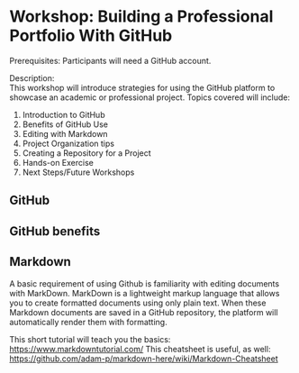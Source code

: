 # Workshop: Building a Professional Portfolio With GitHub
Prerequisites:
Participants will need a GitHub account.  

Description:  
This workshop will introduce strategies for using the GitHub platform to showcase an academic or professional project. Topics covered will include:

1. Introduction to GitHub
2. Benefits of GitHub Use
2. Editing with Markdown
3. Project Organization tips
4. Creating a Repository for a Project
4. Hands-on Exercise
5. Next Steps/Future Workshops

## GitHub

## GitHub benefits

## Markdown
A basic requirement of using Github is familiarity with editing documents with MarkDown.
MarkDown is a lightweight markup language that allows you to create formatted documents using only plain text.
When these Markdown documents are saved in a GitHub repository, the platform will automatically render them with formatting.

This short tutorial will teach you the basics: https://www.markdowntutorial.com/
This cheatsheet is useful, as well: https://github.com/adam-p/markdown-here/wiki/Markdown-Cheatsheet

